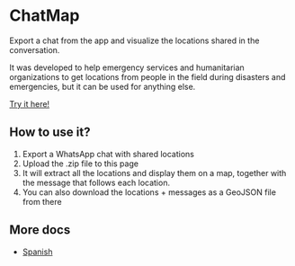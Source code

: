 # ChatMap

Export a chat from the app and visualize the locations shared in the conversation.

It was developed to help emergency services and humanitarian organizations to get
locations from people in the field during disasters and emergencies, but it can
be used for anything else.

[Try it here!](https://chatmap.hotosm.org)

## How to use it?

1. Export a WhatsApp chat with shared locations
2. Upload the .zip file to this page
3. It will extract all the locations and display them on a map, together with the message that follows each location.
4. You can also download the locations + messages as a GeoJSON file from there

## More docs

* [Spanish](https://github.com/hotosm/chatmap/blob/master/docs/README.es.md)
